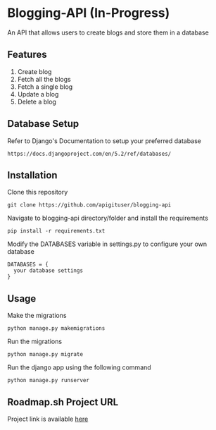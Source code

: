 # Blogging-API (In-Progress)
An API that allows users to create blogs and store them in a database 

## Features
1. Create blog
2. Fetch all the blogs
3. Fetch a single blog
4. Update a blog
5. Delete a blog

## Database Setup
Refer to Django's Documentation to setup your preferred database  
```
https://docs.djangoproject.com/en/5.2/ref/databases/
```

## Installation
Clone this repository  
```
git clone https://github.com/apigituser/blogging-api
```
Navigate to blogging-api directory/folder and install the requirements
```
pip install -r requirements.txt
```
Modify the DATABASES variable in settings.py to configure your own database
```
DATABASES = {
  your database settings
}
```

## Usage
Make the migrations
```
python manage.py makemigrations
```
Run the migrations
```
python manage.py migrate
```
Run the django app using the following command
```
python manage.py runserver
```

## Roadmap.sh Project URL
Project link is available [here](https://roadmap.sh/projects/blogging-platform-api)
